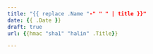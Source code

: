 ```yaml
---
title: "{{ replace .Name "-" " " | title }}"
date: {{ .Date }}
draft: true
url: {{hmac "sha1" "halin" .Title}}

---
```


<!-- url: {{hmac "sha1" "halin" .File.TranslationBaseName}} -->
